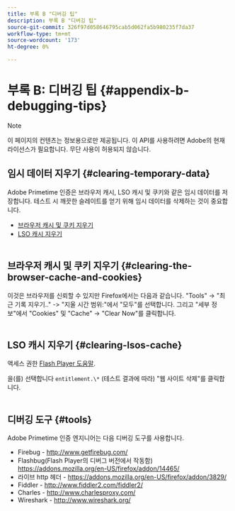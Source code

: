 ```yaml
---
title: 부록 B "디버깅 팁"
description: 부록 B "디버깅 팁"
source-git-commit: 326f97d058646795cab5d062fa5b980235f7da37
workflow-type: tm+mt
source-wordcount: '173'
ht-degree: 0%

---
```



# 부록 B: 디버깅 팁 {#appendix-b-debugging-tips}

>[!NOTE]
>
>이 페이지의 컨텐츠는 정보용으로만 제공됩니다. 이 API를 사용하려면 Adobe의 현재 라이선스가 필요합니다. 무단 사용이 허용되지 않습니다.


## 임시 데이터 지우기 {#clearing-temporary-data}

Adobe Primetime 인증은 브라우저 캐시, LSO 캐시 및 쿠키와 같은 임시 데이터를 저장합니다. 테스트 시 깨끗한 슬레이트를 얻기 위해 임시 데이터를 삭제하는 것이 중요합니다.

- [브라우저 캐시 및 쿠키 지우기](#clearing-the-browser-cache-and-cookies)
- [LSO 캐시 지우기](#clearing-lsos-cache)\
    

## 브라우저 캐시 및 쿠키 지우기 {#clearing-the-browser-cache-and-cookies}

이것은 브라우저를 신뢰할 수 있지만 Firefox에서는 다음과 같습니다. &quot;Tools&quot; -\> &quot;최근 기록 지우기..&quot; -\> &quot;지울 시간 범위:&quot;에서 &quot;모두&quot;를 선택합니다. 그리고 &quot;세부 정보&quot;에서 &quot;Cookies&quot; 및 &quot;Cache&quot; -\> &quot;Clear Now&quot;를 클릭합니다.\
 

## LSO 캐시 지우기 {#clearing-lsos-cache}

액세스 권한 [Flash Player 도움말](http://www.macromedia.com/support/documentation/en/flashplayer/help/settings_manager07.html).

을(를) 선택합니다 ```entitlement.\*``` (테스트 결과에 따라) &quot;웹 사이트 삭제&quot;를 클릭합니다.\
 

## 디버깅 도구 {#tools}

Adobe Primetime 인증 엔지니어는 다음 디버깅 도구를 사용합니다.

- Firebug - <http://www.getfirebug.com/>
- Flashbug(Flash Player의 디버그 버전에서 작동함) <https://addons.mozilla.org/en-US/firefox/addon/14465/>
- 라이브 http 헤더 - <https://addons.mozilla.org/en-US/firefox/addon/3829/>
- Fiddler - <http://www.fiddler2.com/fiddler2/>
- Charles - <http://www.charlesproxy.com/>
- Wireshark - <http://www.wireshark.org/>


<!--
## Related Information

- [Programmer Integration Guide](/help/authentication/programmer-integration-guide-overview.md)

- [Using Charles Proxy (Tech Note)](https://tve.zendesk.com/hc/en-us/articles/204962849-Using-Charles-Proxy)
-->